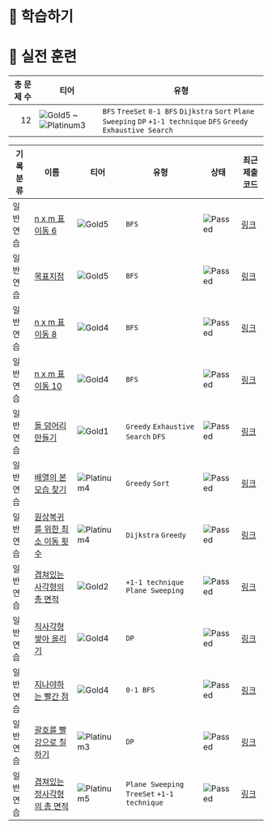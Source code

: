 # 📖 학습하기

# 🥇 실전 훈련
|총 문제 수|티어|유형|
|---:|---|---|
|12|![Gold5][g5] ~ ![Platinum3][p3]|`BFS` `TreeSet` `0-1 BFS` `Dijkstra` `Sort` `Plane Sweeping` `DP` `+1-1 technique` `DFS` `Greedy` `Exhaustive Search`|

|기록분류|이름|티어|유형|상태|최근 제출 코드|
|---|---|---|---|---|---|
|일반 연습|[n x m 표 이동 6](https://www.codetree.ai/training-field/search/problems/move-n-x-m-table-6)|![Gold5][g5]|`BFS`|![Passed][passed]|[링크](https://github.com/plast7/codetree-TILs/blob/main/241007/n%20x%20m%20%ED%91%9C%20%EC%9D%B4%EB%8F%99%206/move-n-x-m-table-6.cpp)|
|일반 연습|[목표지점](https://www.codetree.ai/training-field/search/problems/target-point)|![Gold5][g5]|`BFS`|![Passed][passed]|[링크](https://github.com/plast7/codetree-TILs/blob/main/241007/%EB%AA%A9%ED%91%9C%EC%A7%80%EC%A0%90/target-point.cpp)|
|일반 연습|[n x m 표 이동 8](https://www.codetree.ai/training-field/search/problems/move-n-x-m-table-8)|![Gold4][g4]|`BFS`|![Passed][passed]|[링크](https://github.com/plast7/codetree-TILs/blob/main/241007/n%20x%20m%20%ED%91%9C%20%EC%9D%B4%EB%8F%99%208/move-n-x-m-table-8.cpp)|
|일반 연습|[n x m 표 이동 10](https://www.codetree.ai/training-field/search/problems/move-n-x-m-table-10)|![Gold4][g4]|`BFS`|![Passed][passed]|[링크](https://github.com/plast7/codetree-TILs/blob/main/241007/n%20x%20m%20%ED%91%9C%20%EC%9D%B4%EB%8F%99%2010/move-n-x-m-table-10.cpp)|
|일반 연습|[돌 덩어리 만들기](https://www.codetree.ai/training-field/search/problems/making-a-lump-of-stone)|![Gold1][g1]|`Greedy` `Exhaustive Search` `DFS`|![Passed][passed]|[링크](https://github.com/plast7/codetree-TILs/blob/main/241007/%EB%8F%8C%20%EB%8D%A9%EC%96%B4%EB%A6%AC%20%EB%A7%8C%EB%93%A4%EA%B8%B0/making-a-lump-of-stone.cpp)|
|일반 연습|[배열의 본모습 찾기](https://www.codetree.ai/training-field/search/problems/finding-the-original-arrangement)|![Platinum4][p4]|`Greedy` `Sort`|![Passed][passed]|[링크](https://github.com/plast7/codetree-TILs/blob/main/241007/%EB%B0%B0%EC%97%B4%EC%9D%98%20%EB%B3%B8%EB%AA%A8%EC%8A%B5%20%EC%B0%BE%EA%B8%B0/finding-the-original-arrangement.cpp)|
|일반 연습|[원상복귀를 위한 최소 이동 횟수](https://www.codetree.ai/training-field/search/problems/the-minimum-number-of-movements-to-return-to-the-original-state)|![Platinum4][p4]|`Dijkstra` `Greedy`|![Passed][passed]|[링크](https://github.com/plast7/codetree-TILs/blob/main/241007/%EC%9B%90%EC%83%81%EB%B3%B5%EA%B7%80%EB%A5%BC%20%EC%9C%84%ED%95%9C%20%EC%B5%9C%EC%86%8C%20%EC%9D%B4%EB%8F%99%20%ED%9A%9F%EC%88%98/the-minimum-number-of-movements-to-return-to-the-original-state.cpp)|
|일반 연습|[겹쳐있는 사각형의 총 면적](https://www.codetree.ai/training-field/search/problems/the-total-area-of-the-overlapping-rectangles)|![Gold2][g2]|`+1-1 technique` `Plane Sweeping`|![Passed][passed]|[링크](https://github.com/plast7/codetree-TILs/blob/main/241007/%EA%B2%B9%EC%B3%90%EC%9E%88%EB%8A%94%20%EC%82%AC%EA%B0%81%ED%98%95%EC%9D%98%20%EC%B4%9D%20%EB%A9%B4%EC%A0%81/the-total-area-of-the-overlapping-rectangles.cpp)|
|일반 연습|[직사각형 쌓아 올리기](https://www.codetree.ai/training-field/search/problems/piling-up-rectangles)|![Gold4][g4]|`DP`|![Passed][passed]|[링크](https://github.com/plast7/codetree-TILs/blob/main/241007/%EC%A7%81%EC%82%AC%EA%B0%81%ED%98%95%20%EC%8C%93%EC%95%84%20%EC%98%AC%EB%A6%AC%EA%B8%B0/piling-up-rectangles.cpp)|
|일반 연습|[지나야하는 빨간 점](https://www.codetree.ai/training-field/search/problems/the-red-dot-that-needs-to-pass)|![Gold4][g4]|`0-1 BFS`|![Passed][passed]|[링크](https://github.com/plast7/codetree-TILs/blob/main/241007/%EC%A7%80%EB%82%98%EC%95%BC%ED%95%98%EB%8A%94%20%EB%B9%A8%EA%B0%84%20%EC%A0%90/the-red-dot-that-needs-to-pass.cpp)|
|일반 연습|[괄호를 빨강으로 칠하기](https://www.codetree.ai/training-field/search/problems/draw-brackets-in-red)|![Platinum3][p3]|`DP`|![Passed][passed]|[링크](https://github.com/plast7/codetree-TILs/blob/main/241007/%EA%B4%84%ED%98%B8%EB%A5%BC%20%EB%B9%A8%EA%B0%95%EC%9C%BC%EB%A1%9C%20%EC%B9%A0%ED%95%98%EA%B8%B0/draw-brackets-in-red.cpp)|
|일반 연습|[겹쳐있는 정사각형의 총 면적](https://www.codetree.ai/training-field/search/problems/the-total-area-of-the-overlapping-square)|![Platinum5][p5]|`Plane Sweeping` `TreeSet` `+1-1 technique`|![Passed][passed]|[링크](https://github.com/plast7/codetree-TILs/blob/main/241007/%EA%B2%B9%EC%B3%90%EC%9E%88%EB%8A%94%20%EC%A0%95%EC%82%AC%EA%B0%81%ED%98%95%EC%9D%98%20%EC%B4%9D%20%EB%A9%B4%EC%A0%81/the-total-area-of-the-overlapping-square.cpp)|










[b5]: https://img.shields.io/badge/Bronze_5-%235D3E31.svg
[b4]: https://img.shields.io/badge/Bronze_4-%235D3E31.svg
[b3]: https://img.shields.io/badge/Bronze_3-%235D3E31.svg
[b2]: https://img.shields.io/badge/Bronze_2-%235D3E31.svg
[b1]: https://img.shields.io/badge/Bronze_1-%235D3E31.svg
[s5]: https://img.shields.io/badge/Silver_5-%23394960.svg
[s4]: https://img.shields.io/badge/Silver_4-%23394960.svg
[s3]: https://img.shields.io/badge/Silver_3-%23394960.svg
[s2]: https://img.shields.io/badge/Silver_2-%23394960.svg
[s1]: https://img.shields.io/badge/Silver_1-%23394960.svg
[g5]: https://img.shields.io/badge/Gold_5-%23FFC433.svg
[g4]: https://img.shields.io/badge/Gold_4-%23FFC433.svg
[g3]: https://img.shields.io/badge/Gold_3-%23FFC433.svg
[g2]: https://img.shields.io/badge/Gold_2-%23FFC433.svg
[g1]: https://img.shields.io/badge/Gold_1-%23FFC433.svg
[p5]: https://img.shields.io/badge/Platinum_5-%2376DDD8.svg
[p4]: https://img.shields.io/badge/Platinum_4-%2376DDD8.svg
[p3]: https://img.shields.io/badge/Platinum_3-%2376DDD8.svg
[p2]: https://img.shields.io/badge/Platinum_2-%2376DDD8.svg
[p1]: https://img.shields.io/badge/Platinum_1-%2376DDD8.svg
[passed]: https://img.shields.io/badge/Passed-%23009D27.svg
[failed]: https://img.shields.io/badge/Failed-%23D24D57.svg
[easy]: https://img.shields.io/badge/쉬움-%235cb85c.svg?for-the-badge
[medium]: https://img.shields.io/badge/보통-%23FFC433.svg?for-the-badge
[hard]: https://img.shields.io/badge/어려움-%23D24D57.svg?for-the-badge